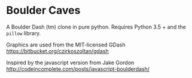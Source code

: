 # Boulder Caves
A Boulder Dash (tm) clone in pure python.
Requires Python 3.5 + and the ``pillow`` library.

Graphics are used from the MIT-licensed GDash https://bitbucket.org/czirkoszoltan/gdash

Inspired by the javascript version from Jake Gordon http://codeincomplete.com/posts/javascript-boulderdash/